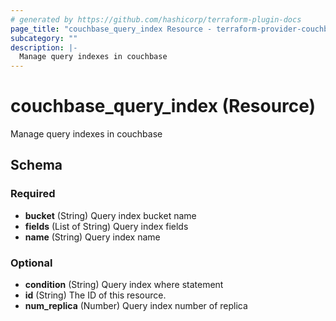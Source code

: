 ```yaml
---
# generated by https://github.com/hashicorp/terraform-plugin-docs
page_title: "couchbase_query_index Resource - terraform-provider-couchbase"
subcategory: ""
description: |-
  Manage query indexes in couchbase
---
```


# couchbase_query_index (Resource)

Manage query indexes in couchbase



<!-- schema generated by tfplugindocs -->
## Schema

### Required

- **bucket** (String) Query index bucket name
- **fields** (List of String) Query index fields
- **name** (String) Query index name

### Optional

- **condition** (String) Query index where statement
- **id** (String) The ID of this resource.
- **num_replica** (Number) Query index number of replica


